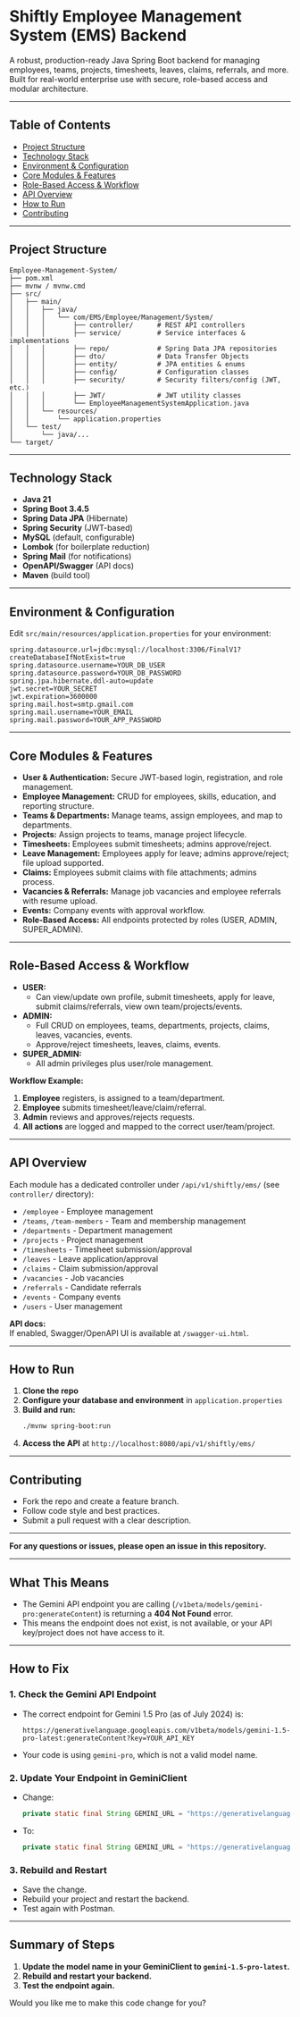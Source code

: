 # Shiftly Employee Management System (EMS) Backend

A robust, production-ready Java Spring Boot backend for managing employees, teams, projects, timesheets, leaves, claims, referrals, and more. Built for real-world enterprise use with secure, role-based access and modular architecture.

---

## Table of Contents

- [Project Structure](#project-structure)
- [Technology Stack](#technology-stack)
- [Environment & Configuration](#environment--configuration)
- [Core Modules & Features](#core-modules--features)
- [Role-Based Access & Workflow](#role-based-access--workflow)
- [API Overview](#api-overview)
- [How to Run](#how-to-run)
- [Contributing](#contributing)

---

## Project Structure

```
Employee-Management-System/
├── pom.xml
├── mvnw / mvnw.cmd
├── src/
│   ├── main/
│   │   ├── java/
│   │   │   └── com/EMS/Employee/Management/System/
│   │   │       ├── controller/      # REST API controllers
│   │   │       ├── service/         # Service interfaces & implementations
│   │   │       ├── repo/            # Spring Data JPA repositories
│   │   │       ├── dto/             # Data Transfer Objects
│   │   │       ├── entity/          # JPA entities & enums
│   │   │       ├── config/          # Configuration classes
│   │   │       ├── security/        # Security filters/config (JWT, etc.)
│   │   │       ├── JWT/             # JWT utility classes
│   │   │       └── EmployeeManagementSystemApplication.java
│   │   └── resources/
│   │       └── application.properties
│   └── test/
│       └── java/...
└── target/
```

---

## Technology Stack

- **Java 21**
- **Spring Boot 3.4.5**
- **Spring Data JPA** (Hibernate)
- **Spring Security** (JWT-based)
- **MySQL** (default, configurable)
- **Lombok** (for boilerplate reduction)
- **Spring Mail** (for notifications)
- **OpenAPI/Swagger** (API docs)
- **Maven** (build tool)

---

## Environment & Configuration

Edit `src/main/resources/application.properties` for your environment:

```properties
spring.datasource.url=jdbc:mysql://localhost:3306/FinalV1?createDatabaseIfNotExist=true
spring.datasource.username=YOUR_DB_USER
spring.datasource.password=YOUR_DB_PASSWORD
spring.jpa.hibernate.ddl-auto=update
jwt.secret=YOUR_SECRET
jwt.expiration=3600000
spring.mail.host=smtp.gmail.com
spring.mail.username=YOUR_EMAIL
spring.mail.password=YOUR_APP_PASSWORD
```

---

## Core Modules & Features

- **User & Authentication:** Secure JWT-based login, registration, and role management.
- **Employee Management:** CRUD for employees, skills, education, and reporting structure.
- **Teams & Departments:** Manage teams, assign employees, and map to departments.
- **Projects:** Assign projects to teams, manage project lifecycle.
- **Timesheets:** Employees submit timesheets; admins approve/reject.
- **Leave Management:** Employees apply for leave; admins approve/reject; file upload supported.
- **Claims:** Employees submit claims with file attachments; admins process.
- **Vacancies & Referrals:** Manage job vacancies and employee referrals with resume upload.
- **Events:** Company events with approval workflow.
- **Role-Based Access:** All endpoints protected by roles (USER, ADMIN, SUPER_ADMIN).

---

## Role-Based Access & Workflow

- **USER:**  
  - Can view/update own profile, submit timesheets, apply for leave, submit claims/referrals, view own team/projects/events.
- **ADMIN:**  
  - Full CRUD on employees, teams, departments, projects, claims, leaves, vacancies, events.
  - Approve/reject timesheets, leaves, claims, events.
- **SUPER_ADMIN:**  
  - All admin privileges plus user/role management.

**Workflow Example:**  
1. **Employee** registers, is assigned to a team/department.
2. **Employee** submits timesheet/leave/claim/referral.
3. **Admin** reviews and approves/rejects requests.
4. **All actions** are logged and mapped to the correct user/team/project.

---

## API Overview

Each module has a dedicated controller under `/api/v1/shiftly/ems/` (see `controller/` directory):

- `/employee` - Employee management
- `/teams`, `/team-members` - Team and membership management
- `/departments` - Department management
- `/projects` - Project management
- `/timesheets` - Timesheet submission/approval
- `/leaves` - Leave application/approval
- `/claims` - Claim submission/approval
- `/vacancies` - Job vacancies
- `/referrals` - Candidate referrals
- `/events` - Company events
- `/users` - User management

**API docs:**  
If enabled, Swagger/OpenAPI UI is available at `/swagger-ui.html`.

---

## How to Run

1. **Clone the repo**
2. **Configure your database and environment** in `application.properties`
3. **Build and run:**
   ```sh
   ./mvnw spring-boot:run
   ```
4. **Access the API** at `http://localhost:8080/api/v1/shiftly/ems/`

---

## Contributing

- Fork the repo and create a feature branch.
- Follow code style and best practices.
- Submit a pull request with a clear description.

---

**For any questions or issues, please open an issue in this repository.** 

---

## **What This Means**

- The Gemini API endpoint you are calling (`/v1beta/models/gemini-pro:generateContent`) is returning a **404 Not Found** error.
- This means the endpoint does not exist, is not available, or your API key/project does not have access to it.

---

## **How to Fix**

### 1. **Check the Gemini API Endpoint**
- The correct endpoint for Gemini 1.5 Pro (as of July 2024) is:
  ```
  https://generativelanguage.googleapis.com/v1beta/models/gemini-1.5-pro-latest:generateContent?key=YOUR_API_KEY
  ```
- Your code is using `gemini-pro`, which is not a valid model name.

### 2. **Update Your Endpoint in GeminiClient**
- Change:
  ```java
  private static final String GEMINI_URL = "https://generativelanguage.googleapis.com/v1beta/models/gemini-pro:generateContent";
  ```
- To:
  ```java
  private static final String GEMINI_URL = "https://generativelanguage.googleapis.com/v1beta/models/gemini-1.5-pro-latest:generateContent";
  ```

### 3. **Rebuild and Restart**
- Save the change.
- Rebuild your project and restart the backend.
- Test again with Postman.

---

## **Summary of Steps**

1. **Update the model name in your GeminiClient to `gemini-1.5-pro-latest`.**
2. **Rebuild and restart your backend.**
3. **Test the endpoint again.**

Would you like me to make this code change for you? 